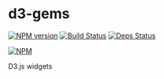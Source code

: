 # d3-gems

[![NPM version](https://badge.fury.io/js/d3-gems.png)](http://badge.fury.io/js/d3-gems)
[![Build Status](https://drone.io/github.com/sergeyt/d3-gems/status.png)](https://drone.io/github.com/sergeyt/d3-gems/latest)
[![Deps Status](https://david-dm.org/sergeyt/d3-gems.png)](https://david-dm.org/sergeyt/d3-gems)

[![NPM](https://nodei.co/npm/d3-gems.png?downloads=true&stars=true)](https://nodei.co/npm/d3-gems/)

D3.js widgets

